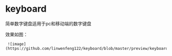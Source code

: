 # keyboard
简单数字键盘适用于pc和移动端的数字键盘


效果如图：

     ![image](https://github.com/linwenfeng122/keyboard/blob/master/preview/keyboard.png)
